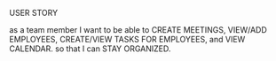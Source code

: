 
USER STORY

as a team member
I want to be able to CREATE MEETINGS, VIEW/ADD EMPLOYEES, CREATE/VIEW TASKS FOR EMPLOYEES, and VIEW CALENDAR.
so that I can STAY ORGANIZED.

